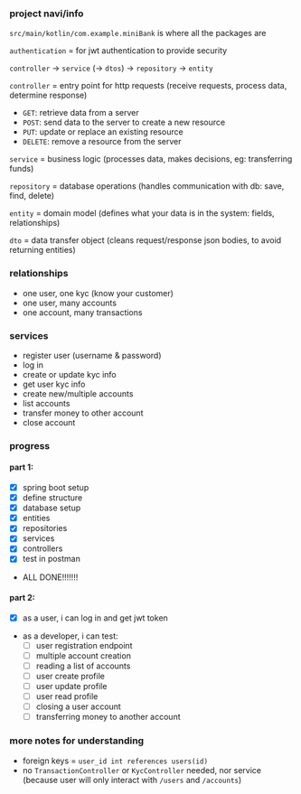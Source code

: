 ### project navi/info

`src/main/kotlin/com.example.miniBank` is where all the packages are

`authentication` = for jwt authentication to provide security

`controller` → `service` (→ `dtos`) → `repository` → `entity`

`controller` = entry point for http requests (receive requests, process data, determine response)
- `GET`: retrieve data from a server
- `POST`: send data to the server to create a new resource
- `PUT`: update or replace an existing resource
- `DELETE`: remove a resource from the server

`service` = business logic (processes data, makes decisions, eg: transferring funds)

`repository` = database operations (handles communication with db: save, find, delete)

`entity` = domain model (defines what your data is in the system: fields, relationships)

`dto` = data transfer object (cleans request/response json bodies, to avoid returning entities)

### relationships
- one user, one kyc (know your customer)
- one user, many accounts
- one account, many transactions

### services
- register user (username & password)
- log in
- create or update kyc info
- get user kyc info
- create new/multiple accounts
- list accounts
- transfer money to other account
- close account

### progress
#### part 1:
- [x] spring boot setup
- [x] define structure
- [x] database setup
- [x] entities
- [x] repositories
- [x] services
- [x] controllers
- [x] test in postman
- ALL DONE!!!!!!!

#### part 2:
- [x] as a user, i can log in and get jwt token
- as a developer, i can test:
  - [ ] user registration endpoint
  - [ ] multiple account creation
  - [ ] reading a list of accounts
  - [ ] user create profile
  - [ ] user update profile
  - [ ] user read profile
  - [ ] closing a user account
  - [ ] transferring money to another account

### more notes for understanding

- foreign keys = `user_id int references users(id)`
- no `TransactionController` or `KycController` needed, nor service (because user will only interact with `/users` and `/accounts`)